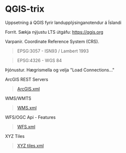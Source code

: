 # QGIS-trix

Uppsetning á QGIS fyrir landupplýsinganotendur á Íslandi

Forrit. Sækja nýjustu LTS útgáfu:
https://qgis.org

Varpanir. Coordinate Reference System (CRS).
> EPSG:3057 - ISN93 / Lambert 1993

> EPSG:4326 - WGS 84

Þjónustur. Hægrismella og velja "Load Connections..."

ArcGIS REST Servers 
> [ArcGIS.xml](https://github.com/thorsteinnkr/QGIS-trix/blob/main/ArcGIS.xml)

WMS/WMTS 
> [WMS.xml](https://github.com/thorsteinnkr/QGIS-trix/blob/main/WMS.xml)

WFS/OGC Api - Features 
> [WFS.xml](https://github.com/thorsteinnkr/QGIS-trix/blob/main/WFS.xml)

XYZ Tiles 
> [XYZ tiles.xml](https://github.com/thorsteinnkr/QGIS-trix/blob/main/XYZ%20tiles.xml)
